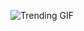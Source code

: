 
<!-- GIF_SECTION -->
![Trending GIF](https://media3.giphy.com/media/v1.Y2lkPThiYjIxNzcydWxyYWQ0MTJmYng5anlkMHF1dXdnZHN4bm1pMGFkbzAzYnNkMzNvaCZlcD12MV9naWZzX3NlYXJjaCZjdD1n/YYKoJL28YtscdUTGWA/giphy.gif)
<!-- END_GIF_SECTION -->
